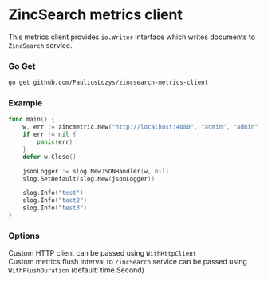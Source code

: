 # ZincSearch metrics client

This metrics client provides `io.Writer` interface which writes documents to `ZincSearch` service.

### Go Get
```sh
go get github.com/PauliusLozys/zincsearch-metrics-client
```

### Example
```go
func main() {
	w, err := zincmetric.New("http://localhost:4080", "admin", "admin", "test-service")
	if err != nil {
		panic(err)
	}
	defer w.Close()

	jsonLogger := slog.NewJSONHandler(w, nil)
	slog.SetDefault(slog.New(jsonLogger))

	slog.Info("test")
	slog.Info("test2")
	slog.Info("test3")
}
```

### Options
Custom HTTP client can be passed using `WithHttpClient` \
Custom metrics flush interval to `ZincSearch` service can be passed using `WithFlushDuration` (default: time.Second)

